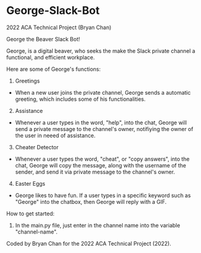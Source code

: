 # George-Slack-Bot
2022 ACA Technical Project (Bryan Chan)


George the Beaver Slack Bot!

George, is a digital beaver, who seeks the make the Slack private channel a functional, and efficient workplace.


Here are some of George's functions:

  1) Greetings
  - When a new user joins the private channel, George sends a automatic greeting, which includes some of his functionalities.

  2) Assistance
  - Whenever a user types in the word, "help", into the chat, George will send a private message to the channel's owner, notifiying the owner of the user   in neeed of assistance.

  3) Cheater Detector
  - Whenever a user types the word, "cheat", or "copy answers", into the chat, George will copy the message, along with the username of the sender, and     send it via private message to the channel's owner.

  4) Easter Eggs
  - George likes to have fun. If a user types in a specific keyword such as "George" into the chatbox, then George will reply with a GIF.


How to get started:

  1) In the main.py file, just enter in the channel name into the variable "channel-name".



Coded by Bryan Chan for the 2022 ACA Technical Project (2022).

